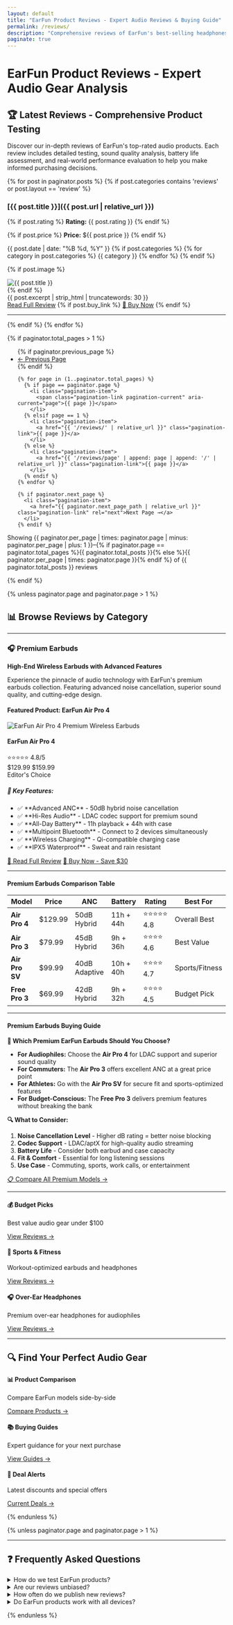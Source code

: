 ```yaml
---
layout: default
title: "EarFun Product Reviews - Expert Audio Reviews & Buying Guide"
permalink: /reviews/
description: "Comprehensive reviews of EarFun's best-selling headphones, earbuds, and speakers. Expert ratings, detailed analysis, and buying recommendations."
paginate: true
---
```


# EarFun Product Reviews - Expert Audio Gear Analysis

## 🏆 Latest Reviews - Comprehensive Product Testing

Discover our in-depth reviews of EarFun's top-rated audio products. Each review includes detailed testing, sound quality analysis, battery life assessment, and real-world performance evaluation to help you make informed purchasing decisions.

<!-- Paginated Reviews -->
{% for post in paginator.posts %}
  {% if post.categories contains 'reviews' or post.layout == 'review' %}

### [{{ post.title }}]({{ post.url | relative_url }})

{% if post.rating %}
**Rating:** {{ post.rating }}
{% endif %}

{% if post.price %}
**Price:** ${{ post.price }}
{% endif %}

<div class="review-meta">
  <time datetime="{{ post.date | date_to_xmlschema }}">{{ post.date | date: "%B %d, %Y" }}</time>
  {% if post.categories %}
    <span class="categories">
      {% for category in post.categories %}
        <span class="category-tag">{{ category }}</span>
      {% endfor %}
    </span>
  {% endif %}
</div>

{% if post.image %}
<div class="review-image">
  <img src="{{ post.image | relative_url }}" alt="{{ post.title }}" loading="lazy" />
</div>
{% endif %}

<div class="review-excerpt">
  {{ post.excerpt | strip_html | truncatewords: 30 }}
</div>

<div class="review-actions">
  <a href="{{ post.url | relative_url }}" class="read-more-btn">Read Full Review</a>
  {% if post.buy_link %}
    <a href="{{ post.buy_link }}" class="affiliate-btn" target="_blank" rel="nofollow sponsored">🛒 Buy Now</a>
  {% endif %}
</div>

---

  {% endif %}
{% endfor %}

<!-- Pagination -->
{% if paginator.total_pages > 1 %}
<nav class="pagination">
  <ul>
    {% if paginator.previous_page %}
      <li><a href="{{ paginator.previous_page_path | relative_url }}">← Previous Page</a></li>
    {% endif %}
    
    {% for page in (1..paginator.total_pages) %}
      {% if page == paginator.page %}
        <li class="pagination-item">
          <span class="pagination-link pagination-current" aria-current="page">{{ page }}</span>
        </li>
      {% elsif page == 1 %}
        <li class="pagination-item">
          <a href="{{ '/reviews/' | relative_url }}" class="pagination-link">{{ page }}</a>
        </li>
      {% else %}
        <li class="pagination-item">
          <a href="{{ '/reviews/page' | append: page | append: '/' | relative_url }}" class="pagination-link">{{ page }}</a>
        </li>
      {% endif %}
    {% endfor %}
    
    {% if paginator.next_page %}
      <li class="pagination-item">
        <a href="{{ paginator.next_page_path | relative_url }}" class="pagination-link" rel="next">Next Page →</a>
      </li>
    {% endif %}
  </ul>
  
  <p class="pagination-info">
    Showing {{ paginator.per_page | times: paginator.page | minus: paginator.per_page | plus: 1 }}–{% if paginator.page == paginator.total_pages %}{{ paginator.total_posts }}{% else %}{{ paginator.per_page | times: paginator.page }}{% endif %} of {{ paginator.total_posts }} reviews
  </p>
</nav>
{% endif %}

<!-- Category browsing and product showcases (only on first page) -->
{% unless paginator.page and paginator.page > 1 %}

## 📊 Browse Reviews by Category

---

### 🎧 Premium Earbuds
**High-End Wireless Earbuds with Advanced Features**

Experience the pinnacle of audio technology with EarFun's premium earbuds collection. Featuring advanced noise cancellation, superior sound quality, and cutting-edge design.

#### Featured Product: EarFun Air Pro 4

<div class="product-showcase">
  <div class="product-header">
    <img src="/assets/images/earfun-air-pro-4.jpg" alt="EarFun Air Pro 4 Premium Wireless Earbuds" class="product-image" />
    <div class="product-info">
      <h4>EarFun Air Pro 4</h4>
      <div class="rating">⭐⭐⭐⭐⭐ 4.8/5</div>
      <div class="price">$129.99 <span class="original-price">$159.99</span></div>
      <div class="badge">Editor's Choice</div>
    </div>
  </div>
  
  <div class="product-features">
    <h5>🎵 Key Features:</h5>
    <ul>
      <li>✅ **Advanced ANC** - 50dB hybrid noise cancellation</li>
      <li>✅ **Hi-Res Audio** - LDAC codec support for premium sound</li>
      <li>✅ **All-Day Battery** - 11h playback + 44h with case</li>
      <li>✅ **Multipoint Bluetooth** - Connect to 2 devices simultaneously</li>
      <li>✅ **Wireless Charging** - Qi-compatible charging case</li>
      <li>✅ **IPX5 Waterproof** - Sweat and rain resistant</li>
    </ul>
  </div>
  
  <div class="product-actions">
    <a href="/reviews/earfun-air-pro-4/" class="btn btn-primary">📖 Read Full Review</a>
    <a href="https://earfun.com/products/air-pro-4" class="btn btn-secondary" target="_blank" rel="nofollow sponsored">🛒 Buy Now - Save $30</a>
  </div>
</div>

---

#### Premium Earbuds Comparison Table

| Model | Price | ANC | Battery | Rating | Best For |
|-------|-------|-----|---------|--------|-----------|
| **Air Pro 4** | $129.99 | 50dB Hybrid | 11h + 44h | ⭐⭐⭐⭐⭐ 4.8 | Overall Best |
| **Air Pro 3** | $79.99 | 45dB Hybrid | 9h + 36h | ⭐⭐⭐⭐ 4.6 | Best Value |
| **Air Pro SV** | $99.99 | 40dB Adaptive | 10h + 40h | ⭐⭐⭐⭐ 4.7 | Sports/Fitness |
| **Free Pro 3** | $69.99 | 42dB Hybrid | 9h + 32h | ⭐⭐⭐⭐ 4.5 | Budget Pick |

---

#### Premium Earbuds Buying Guide

**🤔 Which Premium EarFun Earbuds Should You Choose?**

- **For Audiophiles:** Choose the **Air Pro 4** for LDAC support and superior sound quality
- **For Commuters:** The **Air Pro 3** offers excellent ANC at a great price point  
- **For Athletes:** Go with the **Air Pro SV** for secure fit and sports-optimized features
- **For Budget-Conscious:** The **Free Pro 3** delivers premium features without breaking the bank

**🔍 What to Consider:**
1. **Noise Cancellation Level** - Higher dB rating = better noise blocking
2. **Codec Support** - LDAC/aptX for high-quality audio streaming
3. **Battery Life** - Consider both earbud and case capacity
4. **Fit & Comfort** - Essential for long listening sessions
5. **Use Case** - Commuting, sports, work calls, or entertainment

[📋 Compare All Premium Models →](/comparisons/premium-earbuds/)

---

<div class="category-grid">
  <div class="category-card">
    <h4>💰 Budget Picks</h4>
    <p>Best value audio gear under $100</p>
    <a href="{{ '/reviews/category/budget/' | relative_url }}">View Reviews →</a>
  </div>
  
  <div class="category-card">
    <h4>🏃 Sports & Fitness</h4>
    <p>Workout-optimized earbuds and headphones</p>
    <a href="{{ '/reviews/category/sports/' | relative_url }}">View Reviews →</a>
  </div>
  
  <div class="category-card">
    <h4>🎧 Over-Ear Headphones</h4>
    <p>Premium over-ear headphones for audiophiles</p>
    <a href="{{ '/reviews/category/headphones/' | relative_url }}">View Reviews →</a>
  </div>
</div>

---

## 🔍 Find Your Perfect Audio Gear

<div class="tools-grid">
  <div class="tool-card">
    <h4>📊 Product Comparison</h4>
    <p>Compare EarFun models side-by-side</p>
    <a href="{{ '/comparisons/' | relative_url }}">Compare Products →</a>
  </div>
  
  <div class="tool-card">
    <h4>📚 Buying Guides</h4>
    <p>Expert guidance for your next purchase</p>
    <a href="{{ '/guides/' | relative_url }}">View Guides →</a>
  </div>
  
  <div class="tool-card">
    <h4>💸 Deal Alerts</h4>
    <p>Latest discounts and special offers</p>
    <a href="{{ '/deals/' | relative_url }}">Current Deals →</a>
  </div>
</div>

{% endunless %}

<!-- FAQ Section (only on first page) -->
{% unless paginator.page and paginator.page > 1 %}

---

## ❓ Frequently Asked Questions

<details class="faq-item">
  <summary>How do we test EarFun products?</summary>
  <p>Our reviews are based on extensive hands-on testing, technical measurements, and real-world usage scenarios. We evaluate each product across multiple criteria including sound quality, build quality, battery life, features, and value proposition.</p>
</details>

<details class="faq-item">
  <summary>Are our reviews unbiased?</summary>
  <p>Yes! Our recommendations are independent and unbiased - we only recommend products we would personally use and purchase. We may earn affiliate commissions from purchases made through our links at no additional cost to you.</p>
</details>

<details class="faq-item">
  <summary>How often do we publish new reviews?</summary>
  <p>We publish new reviews regularly as EarFun releases new products. Subscribe to our newsletter to get notified about the latest reviews and exclusive deals.</p>
</details>

<details class="faq-item">
  <summary>Do EarFun products work with all devices?</summary>
  <p>Yes! All EarFun products feature universal Bluetooth compatibility and work seamlessly with iPhone, Android, Windows, Mac, and other Bluetooth-enabled devices.</p>
</details>

{% endunless %}
